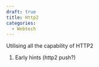 ```yaml
---
draft: true
title: Http2
categories:
  - Webtech
---
```

Utilising all the capability of HTTP2

1. Early hints (http2 push?)